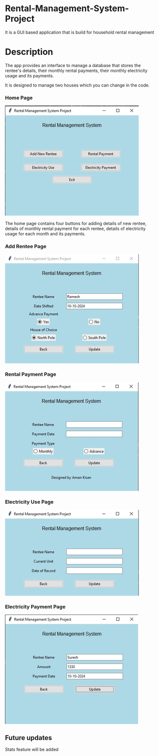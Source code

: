 # Rental-Management-System-Project
It is a GUI based application that is build for household rental management

# Description

The app provides an interface to manage a database that stores the rentee's details, their monthly rental payments, their monthly electricity usage and its payments.

It is designed to manage two houses which you can change in the code.

### Home Page 
![](https://github.com/Aman-Kisan/Rental-Management-System-Project/blob/main/screenshots/home_page.jpg)

The home page contains four buttons for adding details of new rentee, details of monthly rental payment for each rentee, details of electricity usage for each month and its payments.

### Add Rentee Page

![](https://github.com/Aman-Kisan/Rental-Management-System-Project/blob/main/screenshots/add_rentee_page.jpg)

### Rental Payment Page

![](https://github.com/Aman-Kisan/Rental-Management-System-Project/blob/main/screenshots/rental_payment_page.jpg)

### Electricity Use Page

![](https://github.com/Aman-Kisan/Rental-Management-System-Project/blob/main/screenshots/electricity_use_page.jpg)

### Electricity Payment Page

![](https://github.com/Aman-Kisan/Rental-Management-System-Project/blob/main/screenshots/electricity_payment_page.jpg)

## Future updates

Stats feature will be added 
